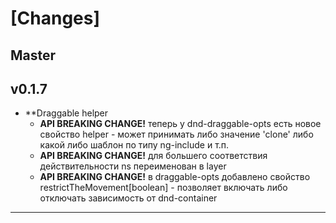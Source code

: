 # [Changes]

## Master

## v0.1.7
* **Draggable helper
  * **API BREAKING CHANGE!** теперь у dnd-draggable-opts есть новое свойство helper - может принимать либо значение 'clone' либо какой либо шаблон по типу ng-include и т.п.
  * **API BREAKING CHANGE!** для большего соответствия действительности ns переименован в layer
  * **API BREAKING CHANGE!** в draggable-opts добавлено свойство restrictTheMovement[boolean] - позволяет включать либо отключать зависимость от dnd-container
* **
